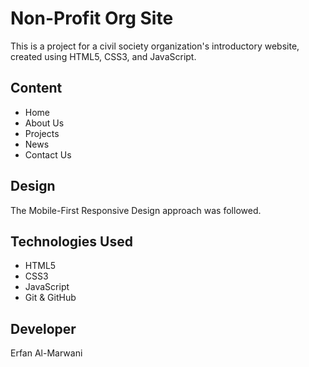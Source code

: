# Non-Profit Org Site
This is a project for a civil society organization's introductory website, created using HTML5, CSS3, and JavaScript.

## Content

- Home
- About Us
- Projects
- News
- Contact Us

## Design

The Mobile-First Responsive Design approach was followed.

## Technologies Used

- HTML5
- CSS3
- JavaScript 
- Git & GitHub

## Developer

Erfan Al-Marwani